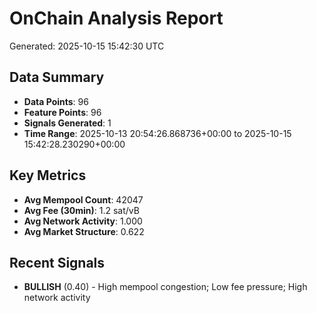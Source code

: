 # OnChain Analysis Report
Generated: 2025-10-15 15:42:30 UTC

## Data Summary
- **Data Points**: 96
- **Feature Points**: 96
- **Signals Generated**: 1
- **Time Range**: 2025-10-13 20:54:26.868736+00:00 to 2025-10-15 15:42:28.230290+00:00

## Key Metrics
- **Avg Mempool Count**: 42047
- **Avg Fee (30min)**: 1.2 sat/vB
- **Avg Network Activity**: 1.000
- **Avg Market Structure**: 0.622

## Recent Signals
- **BULLISH** (0.40) - High mempool congestion; Low fee pressure; High network activity
